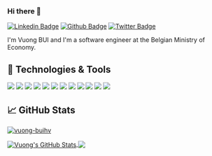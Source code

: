 <!-- 
[![Header](https://raw.githubusercontent.com/
vuong-buihv/
vuong-buihv/master/readme_header.png "Header")](https://github.com/vuong-buihv)
 -->

### Hi there 👋

[![Linkedin Badge](https://img.shields.io/badge/-buihv-0072b1?style=flat&logo=Linkedin&logoColor=white&link=https://www.linkedin.com/in/buihv/)](https://www.linkedin.com/in/buihv/) [![Github Badge](https://img.shields.io/badge/-vuong--buihv-grey?style=flat&logo=github&logoColor=white&link=https://github.com/vuong-buihv/)](https://www.github.com/vuong-buihv/) [![Twitter Badge](https://img.shields.io/badge/-vuong__rocks-00acee?style=flat&logo=twitter&logoColor=white&link=https://twitter.com/vuong_rocks/)](https://www.twitter.com/vuong_rocks/)

I'm Vuong BUI and I'm a software engineer at the Belgian Ministry of Economy.

<!-- 
## &#x270d; Writing

[link](https://github.com/vuong-buihv)
 -->


## 🔧 Technologies & Tools
[![](https://img.shields.io/badge/Code-Java-informational?style=flat&logo=java&logoColor=white&color=2bbc8a)](#)
[![](https://img.shields.io/badge/Code-Spring%20Boot-informational?style=flat&logo=spring&logoColor=white&color=2bbc8a)](/)
[![](https://img.shields.io/badge/Code-TypeScript-informational?style=flat&logo=typescript&logoColor=white&color=2bbc8a)]()
[![](https://img.shields.io/badge/Code-JavaScript-informational?style=flat&logo=javascript&logoColor=white&color=2bbc8a)](")
![](https://img.shields.io/badge/Code-Angular-informational?style=flat&logo=angular&logoColor=white&color=2bbc8a)
![](https://img.shields.io/badge/Code-Python-informational?style=flat&logo=python&logoColor=white&color=2bbc8a)
![](https://img.shields.io/badge/Code-HTML-informational?style=flat&logo=html5&logoColor=white&color=2bbc8a)
![](https://img.shields.io/badge/Code-CSS-informational?style=flat&logo=css-wizardry&logoColor=white&color=2bbc8a)
![](https://img.shields.io/badge/Tools-Git-informational?style=flat&logo=git&logoColor=white&color=ffdab9 )
![](https://img.shields.io/badge/Tools-PostgreSQL-informational?style=flat&logo=postgresql&logoColor=white&color=ffdab9 )
![](https://img.shields.io/badge/Tools-Docker-informational?style=flat&logo=docker&logoColor=white&color=ffdab9 )
![](https://img.shields.io/badge/Editor-IntelliJ_IDEA-informational?style=flat&logo=intellij-idea&logoColor=white&color=84baec)


## &#x1f4c8; GitHub Stats
<p>
 <a href="#">
  <img src=https://komarev.com/ghpvc/?username=vuong-buihv alt=vuong-buihv />
 </a>
</p>
<a href="">
  <img align="center" src="https://github-readme-stats.vercel.app/api?username=vuong-buihv&show_icons=true&line_height=40&count_private=true" alt="Vuong's GitHub Stats" />
</a>
<a href="/">
  <img align="center" src="https://github-readme-stats.vercel.app/api/top-langs/?username=vuong-buihv&hide=tex" />
</a>


<!-- links to social media icons -->

<!-- icons with padding -->

[1.1]: http://i.imgur.com/tXSoThF.png (twitter icon with padding)
[2.1]: http://i.imgur.com/0o48UoR.png (github icon with padding)

<!-- icons without padding -->

[1.2]: http://i.imgur.com/wWzX9uB.png (twitter icon without padding)
[2.2]: http://i.imgur.com/9I6NRUm.png (github icon without padding)
[3.2]: https://raw.githubusercontent.com/vuong-buihv/vuong-buihv/main/linkedin-3-16.png (LinkedIn icon without padding)


<!-- links to your social media accounts -->

[3]: https://www.linkedin.com/in/buihv
